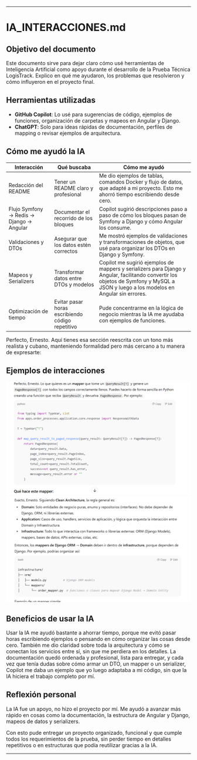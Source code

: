 
---

# IA_INTERACCIONES.md

## Objetivo del documento

Este documento sirve para dejar claro cómo usé herramientas de Inteligencia Artificial como apoyo durante el desarrollo de la Prueba Técnica LogisTrack. Explico en qué me ayudaron, los problemas que resolvieron y cómo influyeron en el proyecto final.

## Herramientas utilizadas

* **GitHub Copilot**: Lo usé para sugerencias de código, ejemplos de funciones, organización de carpetas y mapeos en Angular y Django.
* **ChatGPT**: Solo para ideas rápidas de documentación, perfiles de mapping o revisar ejemplos de arquitectura.

## Cómo me ayudó la IA

| Interacción                              | Qué buscaba                                                    | Cómo me ayudó                                                                                                                                                                                           |
| ---------------------------------------- | -------------------------------------------------------------- | ------------------------------------------------------------------------------------------------------------------------------------------------------------------------------------------------------- |
| Redacción del README                     | Tener un README claro y profesional                            | Me dio ejemplos de tablas, comandos Docker y flujo de datos, que adapté a mi proyecto. Esto me ahorró tiempo escribiendo desde cero.                                                                    |
| Flujo Symfony → Redis → Django → Angular | Documentar el recorrido de los bloques                         | Copilot sugirió descripciones paso a paso de cómo los bloques pasan de Symfony a Django y cómo Angular los consume.                                                                                     |
| Validaciones y DTOs                      | Asegurar que los datos estén correctos                         | Me mostró ejemplos de validaciones y transformaciones de objetos, que usé para organizar los DTOs en Django y Symfony.                                                                                  |
| Mapeos y Serializers                     | Transformar datos entre DTOs y modelos                         | Copilot me sugirió ejemplos de mappers y serializers para Django y Angular, facilitando convertir los objetos de Symfony y MySQL a JSON y luego a los modelos en Angular sin errores.                   |
| Optimización de tiempo                   | Evitar pasar horas escribiendo código repetitivo               | Pude concentrarme en la lógica de negocio mientras la IA me ayudaba con ejemplos de funciones.                                                                                                  |

Perfecto, Ernesto. Aquí tienes esa sección reescrita con un tono más realista y cubano, manteniendo formalidad pero más cercano a tu manera de expresarte:

## Ejemplos de interacciones 

![ai_interactions_ref_1](assets/ai_ref_1.png)
![ai_interactions_ref_2](assets/ai_ref_2.png)
## Beneficios de usar la IA

Usar la IA me ayudó bastante a ahorrar tiempo, porque me evitó pasar horas escribiendo ejemplos o pensando en cómo organizar las cosas desde cero. También me dio claridad sobre toda la arquitectura y cómo se conectan los servicios entre sí, sin que me perdiera en los detalles. La documentación quedó ordenada y profesional, lista para entregar, y cada vez que tenía dudas sobre cómo armar un DTO, un mapper o un serializer, Copilot me daba un ejemplo que yo luego adaptaba a mi código, sin que la IA hiciera el trabajo completo por mí.

## Reflexión personal

La IA fue un apoyo, no hizo el proyecto por mí. Me ayudó a avanzar más rápido en cosas como la documentación, la estructura de Angular y Django, mapeos de datos y serializers.

Con esto pude entregar un proyecto organizado, funcional y que cumple todos los requerimientos de la prueba, sin perder tiempo en detalles repetitivos o en estructuras que podía reutilizar gracias a la IA.

---
